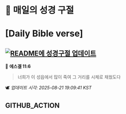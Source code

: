 # 🙏 매일의 성경 구절
# [Daily Bible verse]
## [![README에 성경구절 업데이트](https://github.com/DONGSUKA/first_test/actions/workflows/update-readme-bible.yml/badge.svg)](https://github.com/DONGSUKA/first_test/actions/workflows/update-readme-bible.yml)
<!-- START_BIBLE_VERSE -->
📖 **에스겔 11:6**
> 너희가 이 성읍에서 많이 죽여 그 거리를 시체로 채웠도다

🕊️ _업데이트 시각: 2025-08-21 19:09:41 KST_
  <!-- END_BIBLE_VERSE -->
## GITHUB_ACTION
